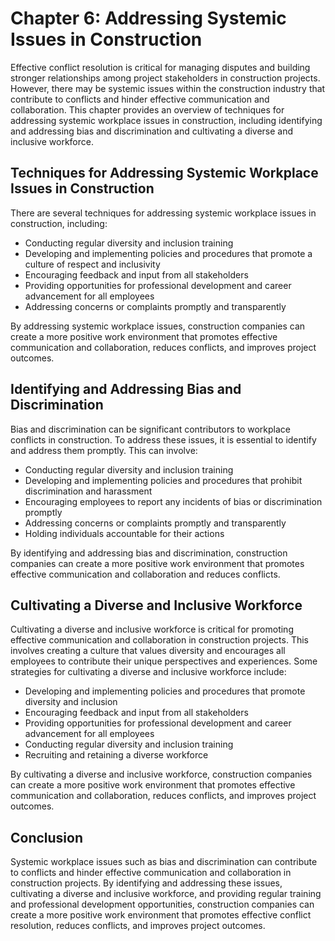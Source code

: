 Chapter 6: Addressing Systemic Issues in Construction
=====================================================

Effective conflict resolution is critical for managing disputes and building stronger relationships among project stakeholders in construction projects. However, there may be systemic issues within the construction industry that contribute to conflicts and hinder effective communication and collaboration. This chapter provides an overview of techniques for addressing systemic workplace issues in construction, including identifying and addressing bias and discrimination and cultivating a diverse and inclusive workforce.

Techniques for Addressing Systemic Workplace Issues in Construction
-------------------------------------------------------------------

There are several techniques for addressing systemic workplace issues in construction, including:

* Conducting regular diversity and inclusion training
* Developing and implementing policies and procedures that promote a culture of respect and inclusivity
* Encouraging feedback and input from all stakeholders
* Providing opportunities for professional development and career advancement for all employees
* Addressing concerns or complaints promptly and transparently

By addressing systemic workplace issues, construction companies can create a more positive work environment that promotes effective communication and collaboration, reduces conflicts, and improves project outcomes.

Identifying and Addressing Bias and Discrimination
--------------------------------------------------

Bias and discrimination can be significant contributors to workplace conflicts in construction. To address these issues, it is essential to identify and address them promptly. This can involve:

* Conducting regular diversity and inclusion training
* Developing and implementing policies and procedures that prohibit discrimination and harassment
* Encouraging employees to report any incidents of bias or discrimination promptly
* Addressing concerns or complaints promptly and transparently
* Holding individuals accountable for their actions

By identifying and addressing bias and discrimination, construction companies can create a more positive work environment that promotes effective communication and collaboration and reduces conflicts.

Cultivating a Diverse and Inclusive Workforce
---------------------------------------------

Cultivating a diverse and inclusive workforce is critical for promoting effective communication and collaboration in construction projects. This involves creating a culture that values diversity and encourages all employees to contribute their unique perspectives and experiences. Some strategies for cultivating a diverse and inclusive workforce include:

* Developing and implementing policies and procedures that promote diversity and inclusion
* Encouraging feedback and input from all stakeholders
* Providing opportunities for professional development and career advancement for all employees
* Conducting regular diversity and inclusion training
* Recruiting and retaining a diverse workforce

By cultivating a diverse and inclusive workforce, construction companies can create a more positive work environment that promotes effective communication and collaboration, reduces conflicts, and improves project outcomes.

Conclusion
----------

Systemic workplace issues such as bias and discrimination can contribute to conflicts and hinder effective communication and collaboration in construction projects. By identifying and addressing these issues, cultivating a diverse and inclusive workforce, and providing regular training and professional development opportunities, construction companies can create a more positive work environment that promotes effective conflict resolution, reduces conflicts, and improves project outcomes.
